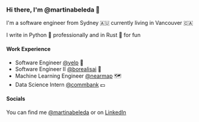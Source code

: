### Hi there, I'm @martinabeleda 👋

I'm a software engineer from Sydney 🇦🇺 currently living in Vancouver 🇨🇦

I write in Python 🐍 professionally and in Rust 🦀 for fun

#### Work Experience

- Software Engineer [@yelp](https://www.yelp.com/) 🥯
- Software Engineer II [@borealisai](https://www.borealisai.com/en/) 🌃
- Machine Learning Engineer [@nearmap](https://www.nearmap.com/au/en/products/ai-aerial-maps) 🗺️
- Data Science Intern [@commbank](https://www.commbank.com.au/) 💵

#### Socials

You can find me [@martinabeleda](https://twitter.com/martinabeleda) or on [LinkedIn](https://www.linkedin.com/in/martinabeleda/)
